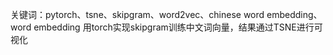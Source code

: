 关键词：pytorch、tsne、skipgram、word2vec、chinese word embedding、word embedding
用torch实现skipgram训练中文词向量，结果通过TSNE进行可视化